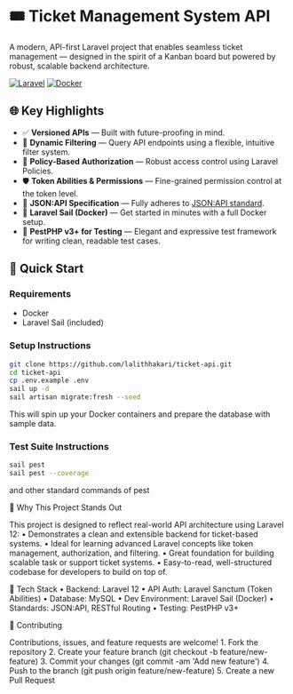 # 🎟️ Ticket Management System API

A modern, API-first Laravel project that enables seamless ticket management — designed in the spirit of a Kanban board but powered by robust, scalable backend architecture.

[![Laravel](https://img.shields.io/badge/Laravel-12.x-red.svg?style=flat&logo=laravel)](https://laravel.com)
[![Docker](https://img.shields.io/badge/Built%20With-Laravel%20Sail-blue?style=flat&logo=docker)](https://laravel.com/docs/sail)

## 🌐 Key Highlights

-   ✅ **Versioned APIs** — Built with future-proofing in mind.
-   🎯 **Dynamic Filtering** — Query API endpoints using a flexible, intuitive filter system.
-   🔐 **Policy-Based Authorization** — Robust access control using Laravel Policies.
-   🛡️ **Token Abilities & Permissions** — Fine-grained permission control at the token level.
-   📄 **JSON:API Specification** — Fully adheres to [JSON:API standard](https://jsonapi.org/format/#document-structure).
-   🐳 **Laravel Sail (Docker)** — Get started in minutes with a full Docker setup.
-   🧪 **PestPHP v3+ for Testing** — Elegant and expressive test framework for writing clean, readable test cases.

## 🚀 Quick Start

### Requirements

-   Docker
-   Laravel Sail (included)

### Setup Instructions

```bash
git clone https://github.com/lalithhakari/ticket-api.git
cd ticket-api
cp .env.example .env
sail up -d
sail artisan migrate:fresh --seed
```

This will spin up your Docker containers and prepare the database with sample data.

### Test Suite Instructions

```bash
sail pest
sail pest --coverage
```

and other standard commands of pest

🧠 Why This Project Stands Out

This project is designed to reflect real-world API architecture using Laravel 12:
• Demonstrates a clean and extensible backend for ticket-based systems.
• Ideal for learning advanced Laravel concepts like token management, authorization, and filtering.
• Great foundation for building scalable task or support ticket systems.
• Easy-to-read, well-structured codebase for developers to build on top of.

🧱 Tech Stack
• Backend: Laravel 12
• API Auth: Laravel Sanctum (Token Abilities)
• Database: MySQL
• Dev Environment: Laravel Sail (Docker)
• Standards: JSON:API, RESTful Routing
• Testing: PestPHP v3+

📣 Contributing

Contributions, issues, and feature requests are welcome! 1. Fork the repository 2. Create your feature branch (git checkout -b feature/new-feature) 3. Commit your changes (git commit -am 'Add new feature') 4. Push to the branch (git push origin feature/new-feature) 5. Create a new Pull Request
